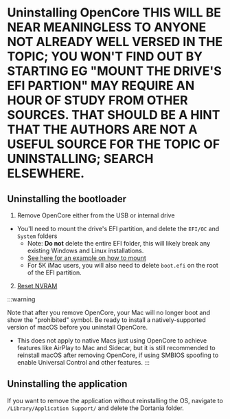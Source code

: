 # Uninstalling OpenCore  THIS WILL BE NEAR MEANINGLESS TO ANYONE NOT ALREADY WELL VERSED IN THE TOPIC; YOU WON'T FIND OUT BY STARTING EG "MOUNT THE DRIVE'S EFI PARTION" MAY REQUIRE AN HOUR OF STUDY FROM OTHER SOURCES. THAT SHOULD BE A HINT THAT THE AUTHORS ARE NOT A USEFUL SOURCE FOR THE TOPIC OF UNINSTALLING; SEARCH ELSEWHERE.

## Uninstalling the bootloader

1. Remove OpenCore either from the USB or internal drive

  * You'll need to mount the drive's EFI partition, and delete the `EFI/OC` and `System` folders
    * Note: **Do not** delete the entire EFI folder, this will likely break any existing Windows and Linux installations.
    * [See here for an example on how to mount](https://dortania.github.io/OpenCore-Post-Install/universal/oc2hdd.html)
    * For 5K iMac users, you will also need to delete `boot.efi` on the root of the EFI partition.

2. [Reset NVRAM](https://support.apple.com/HT204063)

:::warning

Note that after you remove OpenCore, your Mac will no longer boot and show the "prohibited" symbol. Be ready to install a natively-supported version of macOS before you uninstall OpenCore.

* This does not apply to native Macs just using OpenCore to achieve features like AirPlay to Mac and Sidecar, but it is still recommended to reinstall macOS after removing OpenCore, if using SMBIOS spoofing to enable Universal Control and other features.
:::

## Uninstalling the application

If you want to remove the application without reinstalling the OS, navigate to `/Library/Application Support/` and delete the Dortania folder.
